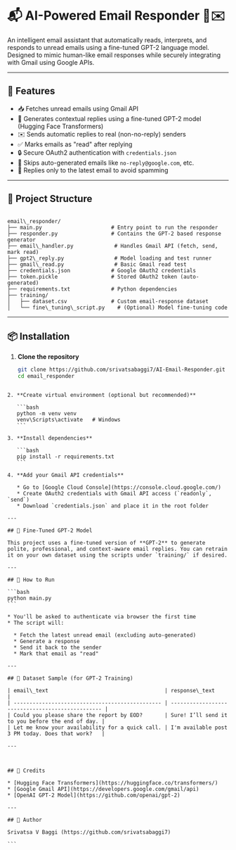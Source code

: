 # 📬 AI-Powered Email Responder 🤖✉️

An intelligent email assistant that automatically reads, interprets, and responds to unread emails using a fine-tuned GPT-2 language model. Designed to mimic human-like email responses while securely integrating with Gmail using Google APIs.

---

## 🚀 Features

- 📥 Fetches unread emails using Gmail API
- 🤖 Generates contextual replies using a fine-tuned GPT-2 model (Hugging Face Transformers)
- ✉️ Sends automatic replies to real (non-no-reply) senders
- ✅ Marks emails as "read" after replying
- 🔒 Secure OAuth2 authentication with `credentials.json`
- 🧠 Skips auto-generated emails like `no-reply@google.com`, etc.
- 📌 Replies only to the latest email to avoid spamming

---

## 🧱 Project Structure

```

email\_responder/
├── main.py                      # Entry point to run the responder
├── responder.py                 # Contains the GPT-2 based response generator
├── email\_handler.py             # Handles Gmail API (fetch, send, mark read)
├── gpt2\_reply.py                # Model loading and test runner
├── gmail\_read.py                # Basic Gmail read test
├── credentials.json             # Google OAuth2 credentials
├── token.pickle                 # Stored OAuth2 token (auto-generated)
├── requirements.txt             # Python dependencies
├── training/
│   ├── dataset.csv              # Custom email-response dataset
│   └── fine\_tuning\_script.py    # (Optional) Model fine-tuning code

````

---

## 📦 Installation

1. **Clone the repository**
   ```bash
   git clone https://github.com/srivatsabaggi7/AI-Email-Responder.git
   cd email_responder
````

2. **Create virtual environment (optional but recommended)**

   ```bash
   python -m venv venv
   venv\Scripts\activate   # Windows
   ```

3. **Install dependencies**

   ```bash
   pip install -r requirements.txt
   ```

4. **Add your Gmail API credentials**

   * Go to [Google Cloud Console](https://console.cloud.google.com/)
   * Create OAuth2 credentials with Gmail API access (`readonly`, `send`)
   * Download `credentials.json` and place it in the root folder

---

## 🧠 Fine-Tuned GPT-2 Model

This project uses a fine-tuned version of **GPT-2** to generate polite, professional, and context-aware email replies. You can retrain it on your own dataset using the scripts under `training/` if desired.

---

## 🧪 How to Run

```bash
python main.py
```

* You'll be asked to authenticate via browser the first time
* The script will:

  * Fetch the latest unread email (excluding auto-generated)
  * Generate a response
  * Send it back to the sender
  * Mark that email as "read"

---

## 📁 Dataset Sample (for GPT-2 Training)

| email\_text                                     | response\_text                                   |
| ----------------------------------------------- | ------------------------------------------------ |
| Could you please share the report by EOD?       | Sure! I’ll send it to you before the end of day. |
| Let me know your availability for a quick call. | I'm available post 3 PM today. Does that work?   |

---



## 🙌 Credits

* [Hugging Face Transformers](https://huggingface.co/transformers/)
* [Google Gmail API](https://developers.google.com/gmail/api)
* [OpenAI GPT-2 Model](https://github.com/openai/gpt-2)

---

## 🧠 Author

Srivatsa V Baggi (https://github.com/srivatsabaggi7)

```
